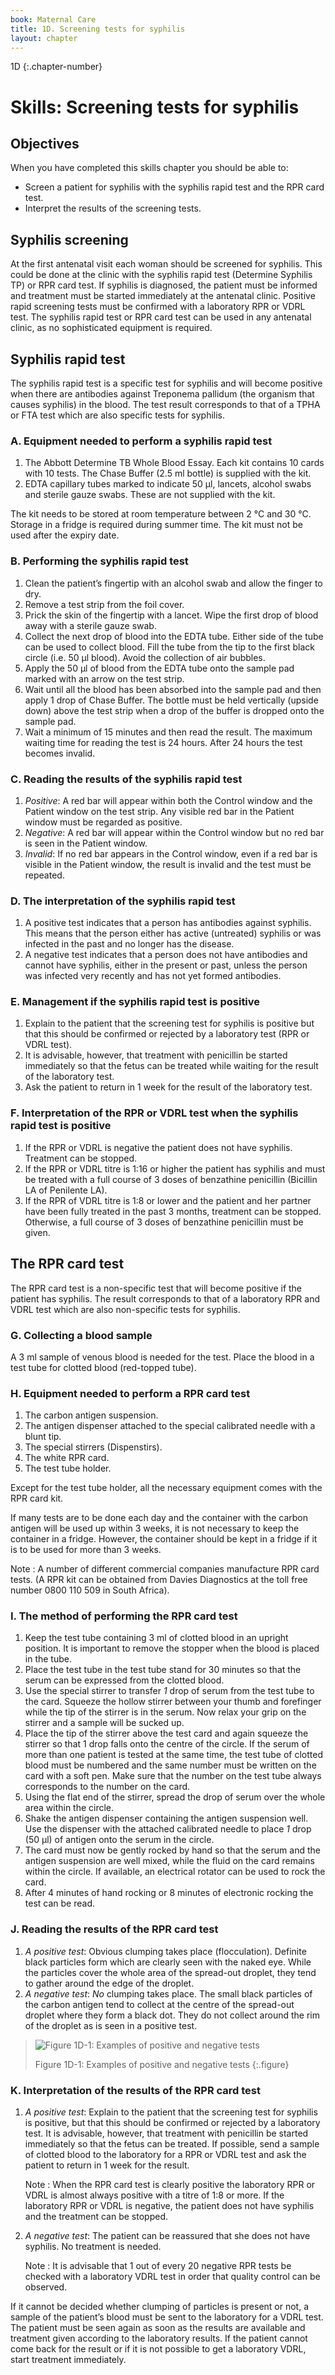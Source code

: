 ```yaml
---
book: Maternal Care
title: 1D. Screening tests for syphilis
layout: chapter
---
```


1D
{:.chapter-number}

# Skills: Screening tests for syphilis

## Objectives

When you have completed this skills chapter you should be able to:

*	Screen a patient for syphilis with the syphilis rapid test and the RPR card test.
*	Interpret the results of the screening tests.

## Syphilis screening

At the first antenatal visit each woman should be screened for syphilis. This could be done at the clinic with the syphilis rapid test (Determine Syphilis TP) or RPR card test. If syphilis is diagnosed, the patient must be informed and treatment must be started immediately at the antenatal clinic. Positive rapid screening tests must be confirmed with a laboratory RPR or VDRL test. The syphilis rapid test or RPR card test can be used in any antenatal clinic, as no sophisticated equipment is required.

## Syphilis rapid test

The syphilis rapid test is a specific test for syphilis and will become positive when there are antibodies against Treponema pallidum (the organism that causes syphilis) in the blood. The test result corresponds to that of a TPHA or FTA test which are also specific tests for syphilis.

### A. Equipment needed to perform a syphilis rapid test

1.	The Abbott Determine TB Whole Blood Essay. Each kit contains 10 cards with 10 tests. The Chase Buffer (2.5 ml bottle) is supplied with the kit.
2.	EDTA capillary tubes marked to indicate 50 μl, lancets, alcohol swabs and sterile gauze swabs. These are not supplied with the kit.

The kit needs to be stored at room temperature between 2 °C and 30 °C. Storage in a fridge is required during summer time. The kit must not be used after the expiry date.

### B. Performing the syphilis rapid test

1.	Clean the patient’s fingertip with an alcohol swab and allow the finger to dry.
2.	Remove a test strip from the foil cover.
3.	Prick the skin of the fingertip with a lancet. Wipe the first drop of blood away with a sterile gauze swab.
4.	Collect the next drop of blood into the EDTA tube. Either side of the tube can be used to collect blood. Fill the tube from the tip to the first black circle (i.e. 50 μl blood). Avoid the collection of air bubbles.
5.	Apply the 50 μl of blood from the EDTA tube onto the sample pad marked with an arrow on the test strip.
6.	Wait until all the blood has been absorbed into the sample pad and then apply 1 drop of Chase Buffer. The bottle must be held vertically (upside down) above the test strip when a drop of the buffer is dropped onto the sample pad.
7.	Wait a minimum of 15 minutes and then read the result. The maximum waiting time for reading the test is 24 hours. After 24 hours the test becomes invalid.

### C. Reading the results of the syphilis rapid test

1.	*Positive*: A red bar will appear within both the Control window and the Patient window on the test strip. Any visible red bar in the Patient window must be regarded as positive.
2.	*Negative*: A red bar will appear within the Control window but no red bar is seen in the Patient window.
3.	*Invalid*: If no red bar appears in the Control window, even if a red bar is visible in the Patient window, the result is invalid and the test must be repeated.

### D. The interpretation of the syphilis rapid test

1.	A positive test indicates that a person has antibodies against syphilis. This means that the person either has active (untreated) syphilis or was infected in the past and no longer has the disease.
2.	A negative test indicates that a person does not have antibodies and cannot have syphilis, either in the present or past, unless the person was infected very recently and has not yet formed antibodies.

### E. Management if the syphilis rapid test is positive

1.	Explain to the patient that the screening test for syphilis is positive but that this should be confirmed or rejected by a laboratory test (RPR or VDRL test).
2.	It is advisable, however, that treatment with penicillin be started immediately so that the fetus can be treated while waiting for the result of the laboratory test.
3.	Ask the patient to return in 1 week for the result of the laboratory test.

### F. Interpretation of the RPR or VDRL test when the syphilis rapid test is positive

1.	If the RPR or VDRL is negative the patient does not have syphilis. Treatment can be stopped.
2.	If the RPR or VDRL titre is 1:16 or higher the patient has syphilis and must be treated with a full course of 3 doses of benzathine penicillin (Bicillin LA of Penilente LA).
3.	If the RPR of VDRL titre is 1:8 or lower and the patient and her partner have been fully treated in the past 3 months, treatment can be stopped. Otherwise, a full course of 3 doses of benzathine penicillin must be given.

## The RPR card test

The RPR card test is a non-specific test that will become positive if the patient has syphilis. The result corresponds to that of a laboratory RPR and VDRL test which are also non-specific tests for syphilis.

### G. Collecting a blood sample

A 3 ml sample of venous blood is needed for the test. Place the blood in a test tube for clotted blood (red-topped tube).

### H. Equipment needed to perform a RPR card test

1.	The carbon antigen suspension.
2.	The antigen dispenser attached to the special calibrated needle with a blunt tip.
3.	The special stirrers (Dispenstirs).
4.	The white RPR card.
5.	The test tube holder.

Except for the test tube holder, all the necessary equipment comes with the RPR card kit.

If many tests are to be done each day and the container with the carbon antigen will be used up within 3 weeks, it is not necessary to keep the container in a fridge. However, the container should be kept in a fridge if it is to be used for more than 3 weeks.

Note
:	A number of different commercial companies manufacture RPR card tests. (A RPR kit can be obtained from Davies Diagnostics at the toll free number 0800 110 509 in South Africa).

### I. The method of performing the RPR card test

1.	Keep the test tube containing 3 ml of clotted blood in an upright position. It is important to remove the stopper when the blood is placed in the tube.
2.	Place the test tube in the test tube stand for 30 minutes so that the serum can be expressed from the clotted blood.
3.	Use the special stirrer to transfer *1* drop of serum from the test tube to the card. Squeeze the hollow stirrer between your thumb and forefinger while the tip of the stirrer is in the serum. Now relax your grip on the stirrer and a sample will be sucked up.
4.	Place the tip of the stirrer above the test card and again squeeze the stirrer so that 1 drop falls onto the centre of the circle. If the serum of more than one patient is tested at the same time, the test tube of clotted blood must be numbered and the same number must be written on the card with a soft pen. Make sure that the number on the test tube always corresponds to the number on the card.
5.	Using the flat end of the stirrer, spread the drop of serum over the whole area within the circle.
6.	Shake the antigen dispenser containing the antigen suspension well. Use the dispenser with the attached calibrated needle to place *1* drop (50 µl) of antigen onto the serum in the circle.
7.	The card must now be gently rocked by hand so that the serum and the antigen suspension are well mixed, while the fluid on the card remains within the circle. If available, an electrical rotator can be used to rock the card.
8.	After 4 minutes of hand rocking or 8 minutes of electronic rocking the test can be read.

### J. Reading the results of the RPR card test

1.	*A positive test*: Obvious clumping takes place (flocculation). Definite black particles form which are clearly seen with the naked eye. While the particles cover the whole area of the spread-out droplet, they tend to gather around the edge of the droplet.
2.	*A negative test*: *No* clumping takes place. The small black particles of the carbon antigen tend to collect at the centre of the spread-out droplet where they form a black dot. They do not collect around the rim of the droplet as is seen in a positive test.

> ![Figure 1D-1: Examples of positive and negative tests](images/1D-1.svg)
> 
> Figure 1D-1: Examples of positive and negative tests
{:.figure}

### K. Interpretation of the results of the RPR card test

1.	*A positive test*: Explain to the patient that the screening test for syphilis is positive, but that this should be confirmed or rejected by a laboratory test. It is advisable, however, that treatment with penicillin be started immediately so that the fetus can be treated. If possible, send a sample of clotted blood to the laboratory for a RPR or VDRL test and ask the patient to return in 1 week for the result.

	Note
	:	When the RPR card test is clearly positive the laboratory RPR or VDRL is almost always positive with a titre of 1:8 or more. If the laboratory RPR or VDRL is negative, the patient does not have syphilis and the treatment can be stopped.

2.	*A negative test*: The patient can be reassured that she does not have syphilis. No treatment is needed.

	Note
	:	It is advisable that 1 out of every 20 negative RPR tests be checked with a laboratory VDRL test in order that quality control can be observed.

If it cannot be decided whether clumping of particles is present or not, a sample of the patient’s blood must be sent to the laboratory for a VDRL test. The patient must be seen again as soon as the results are available and treatment given according to the laboratory results. If the patient cannot come back for the result or if it is not possible to get a laboratory VDRL, start treatment immediately.
